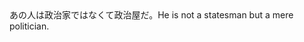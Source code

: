 <tr><td>あの人は政治家ではなくて政治屋だ。<td><tr><tr><td>He is not a statesman but a mere politician.<td><tr></table>

